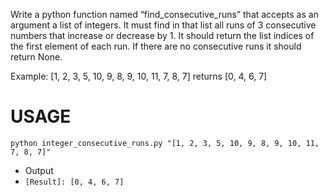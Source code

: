 Write a python function named “find_consecutive_runs” that accepts as an argument a list of integers. 
It must find in that list all runs of 3 consecutive numbers that increase or decrease by 1. 
It should return the list indices of the first element of each run. 
If there are no consecutive runs it should return None.
 
Example: [1, 2, 3, 5, 10, 9, 8, 9, 10, 11, 7, 8, 7] returns [0, 4, 6, 7]


# USAGE
`python integer_consecutive_runs.py "[1, 2, 3, 5, 10, 9, 8, 9, 10, 11, 7, 8, 7]"`
 - Output
  - `[Result]: [0, 4, 6, 7]`
